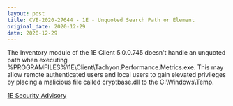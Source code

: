 ```yaml
---
layout: post
title: CVE-2020-27644 - 1E - Unquoted Search Path or Element
original_date: 2020-12-29
date: 2020-12-29
---
```


The Inventory module of the 1E Client 5.0.0.745 doesn't handle an unquoted path when executing %PROGRAMFILES%\1E\Client\Tachyon.Performance.Metrics.exe. This may allow remote
authenticated users and local users to gain elevated privileges by placing a malicious file called cryptbase.dll to the C:\Windows\Temp\.

[1E Security Advisory](https://www.1e.com/trust-security-compliance/cve-info/)